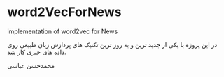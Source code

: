 # word2VecForNews
implementation of word2vec for News

در این پروژه با یکی از جدید ترین و به روز ترین تکنیک های پردازش زبان طبیعی روی داده های خبری کار شد.

محمدحسن عباسی
